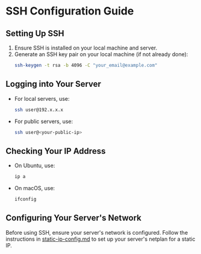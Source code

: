 # SSH Configuration Guide

## Setting Up SSH
1. Ensure SSH is installed on your local machine and server.
2. Generate an SSH key pair on your local machine (if not already done):
   ```bash
   ssh-keygen -t rsa -b 4096 -C "your_email@example.com"
   ```

## Logging into Your Server
- For local servers, use:
  ```bash
  ssh user@192.x.x.x
  ```
- For public servers, use:
  ```bash
  ssh user@<your-public-ip>
  ```

## Checking Your IP Address
- On Ubuntu, use:
  ```bash
  ip a
  ```
- On macOS, use:
  ```bash
  ifconfig
  ```

## Configuring Your Server's Network
Before using SSH, ensure your server's network is configured. Follow the instructions in [static-ip-config.md](static-ip-config.md) to set up your server's netplan for a static IP.
